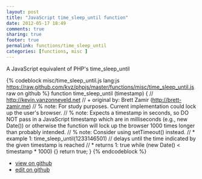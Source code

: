 ```yaml
---
layout: post
title: "JavaScript time_sleep_until function"
date: 2012-05-17 18:49
comments: true
sharing: true
footer: true
permalink: functions/time_sleep_until
categories: [functions, misc ]
---
```

A JavaScript equivalent of PHP's time_sleep_until
<!-- more -->
{% codeblock misc/time_sleep_until.js lang:js https://raw.github.com/kvz/phpjs/master/functions/misc/time_sleep_until.js raw on github %}
function time_sleep_until (timestamp) {
    // http://kevin.vanzonneveld.net
    // +   original by: Brett Zamir (http://brett-zamir.me)
    // %          note: For study purposes. Current implementation could lock up the user's browser.
    // %          note: Expects a timestamp in seconds, so DO NOT pass in a JavaScript timestamp which are in milliseconds (e.g., new Date()) or otherwise the function will lock up the browser 1000 times longer than probably intended.
    // %          note: Consider using setTimeout() instead.
    // *     example 1: time_sleep_until(1233146501) // delays until the time indicated by the given timestamp is reached
    // *     returns 1: true
    while (new Date() < timestamp * 1000) {}
    return true;
}
{% endcodeblock %}
<ul>
 <li><a href="https://github.com/kvz/phpjs/blob/master/functions/misc/time_sleep_until.js">view on github</a></li>
 <li><a href="https://github.com/kvz/phpjs/edit/master/functions/misc/time_sleep_until.js">edit on github</a></li>
</ul>
